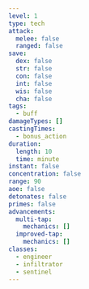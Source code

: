 ```yaml
---
level: 1
type: tech
attack:
  melee: false
  ranged: false
save:
  dex: false
  str: false
  con: false
  int: false
  wis: false
  cha: false
tags:
  - buff
damageTypes: []
castingTimes:
  - bonus_action
duration:
  length: 10
  time: minute
instant: false
concentration: false
range: 90
aoe: false
detonates: false
primes: false
advancements:
  multi-tap:
    mechanics: []
  improved-tap:
    mechanics: []
classes:
  - engineer
  - infiltrator
  - sentinel
---
```


